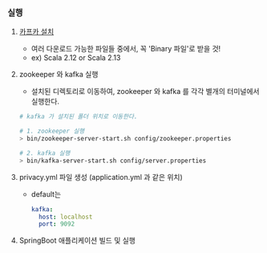 ### 실행

1. [카프카 설치](https://kafka.apache.org/downloads)
    - 여러 다운로드 가능한 파일들 중에서, 꼭 'Binary 파일'로 받을 것!
    - ex) Scala 2.12 or Scala 2.13

2. zookeeper 와 kafka 실행
    - 설치된 디렉토리로 이동하여, zookeeper 와 kafka 를 각각 별개의 터미널에서 실행한다.

    ```bash
    # kafka 가 설치된 폴더 위치로 이동한다.
   
    # 1. zookeeper 실행
    > bin/zookeeper-server-start.sh config/zookeeper.properties
    
    # 2. kafka 실행
    > bin/kafka-server-start.sh config/server.properties
    ```

3. privacy.yml 파일 생성 (application.yml 과 같은 위치)
    - default는
      ```yml
      kafka:
        host: localhost
        port: 9092
      ```
4. SpringBoot 애플리케이션 빌드 및 실행